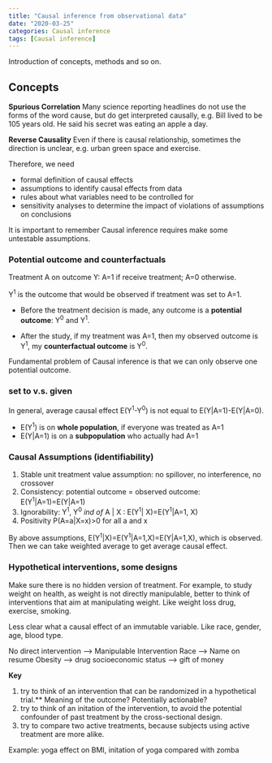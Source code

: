 ```yaml
---
title: "Causal inference from observational data"
date: "2020-03-25"
categories: Causal inference
tags: [Causal inference]
---
```


Introduction of concepts, methods and so on.

## Concepts

**Spurious Correlation** Many science reporting headlines do not use the forms of the word cause, but do get interpreted causally, e.g. Bill lived to be 105 years old. He said his secret was eating an apple a day.

**Reverse Causality** Even if there is causal relationship, sometimes the direction is unclear, e.g. urban green space and exercise.

Therefore, we need
- formal definition of causal effects
- assumptions to identify causal effects from data
- rules about what variables need to be controlled for
- sensitivity analyses to determine the impact of violations of assumptions on conclusions

It is important to remember Causal inference requires make some untestable assumptions.

### Potential outcome and counterfactuals

Treatment A on outcome Y: A=1 if receive treatment; A=0 otherwise.

Y<sup>1</sup> is the outcome that would be observed if treatment was set to A=1.

- Before the treatment decision is made, any outcome is a **potential outcome**:  Y<sup>0</sup> and  Y<sup>1</sup>.

- After the study, if my treatment was A=1, then my observed outcome is Y<sup>1</sup>, my **counterfactual outcome** is Y<sup>0</sup>.

Fundamental problem of Causal inference is that we can only observe one potential outcome.

### set to v.s. given

In general,
    average causal effect E(Y<sup>1</sup>-Y<sup>0</sup>) is not equal to E(Y\|A=1)-E(Y\|A=0).
- E(Y<sup>1</sup>) is on **whole population**, if everyone was treated as A=1
- E(Y\|A=1) is on a **subpopulation** who actually had A=1


### Causal Assumptions (identifiability)

1. Stable unit treatment value assumption: no spillover, no interference, no crossover
2. Consistency: potential outcome = observed outcome: E(Y<sup>1</sup>\|A=1)=E(Y\|A=1)
3. Ignorability: Y<sup>1</sup>, Y<sup>0</sup> *ind of* A \| X : E(Y<sup>1</sup>| X)=E(Y<sup>1</sup>\|A=1, X)
4. Positivity P(A=a\|X=x)>0 for all a and x

By above assumptions, E(Y<sup>1</sup>\|X)=E(Y<sup>1</sup>\|A=1,X)=E(Y\|A=1,X), which is observed. Then we can take weighted average to get average causal effect.

### Hypothetical interventions, some designs

Make sure there is no hidden version of treatment. For example, to study weight on health, as weight is not directly manipulable, better to think of interventions that aim at manipulating weight. Like weight loss drug, exercise, smoking.

Less clear what a causal effect of an immutable variable. Like race, gender, age, blood type.

No direct intervention --> Manipulable Intervention
Race --> Name on resume
Obesity --> drug
socioeconomic status --> gift of money

**Key**
1. try to think of an intervention that can be randomized in a hypothetical trial.** Meaning of the outcome? Potentially actionable?
2. try to think of an initation of the intervention, to avoid the potential confounder of past treatment by the cross-sectional design.  
3. try to compare two active treatments, because subjects using active treatment are more alike.

Example: yoga effect on BMI, initation of yoga compared with zomba
